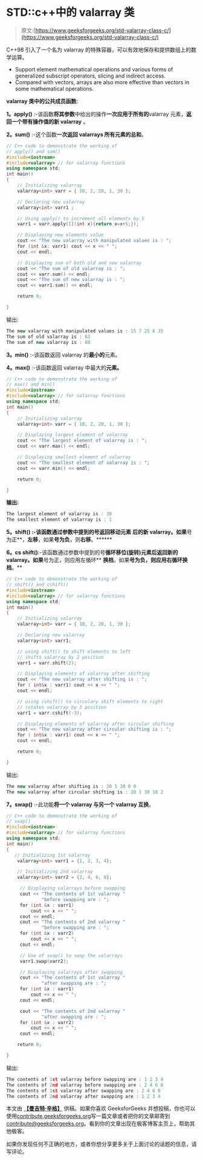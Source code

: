 # STD::c++中的 valarray 类

> 原文:[https://www.geeksforgeeks.org/std-valarray-class-c/](https://www.geeksforgeeks.org/std-valarray-class-c/)

C++98 引入了一个名为 valarray 的特殊容器，可以有效地保存和提供数组上的数学运算。

*   Support element mathematical operations and various forms of generalized subscript operators, slicing and indirect access.
*   Compared with vectors, arrays are also more effective than vectors in some mathematical operations.

**valarray 类中的公共成员函数:**

**1。apply()** :-该函数**将其参数**中给出的操作**一次应用于所有的**valarray 元素，**返回一个带有操作值的新 valarray** 。

**2。sum()** :-这个函数**一次返回 valarrays 所有元素的总和**。

```cpp
// C++ code to demonstrate the working of 
// apply() and sum()
#include<iostream>
#include<valarray> // for valarray functions
using namespace std;
int main()
{
    // Initializing valarray
    valarray<int> varr = { 10, 2, 20, 1, 30 };

    // Declaring new valarray
    valarray<int> varr1 ;

    // Using apply() to increment all elements by 5
    varr1 = varr.apply([](int x){return x=x+5;});

    // Displaying new elements value
    cout << "The new valarray with manipulated values is : ";
    for (int &x: varr1) cout << x << " ";
    cout << endl;

    // Displaying sum of both old and new valarray
    cout << "The sum of old valarray is : ";
    cout << varr.sum() << endl;
    cout << "The sum of new valarray is : ";
    cout << varr1.sum() << endl;

    return 0;

}
```

输出:

```cpp
The new valarray with manipulated values is : 15 7 25 6 35 
The sum of old valarray is : 63
The sum of new valarray is : 88

```

**3。min()** :-该函数返回 valarray 的**最小的**元素。

**4。max()** :-该函数返回 valarray 中最大的**元素。**

```cpp
// C++ code to demonstrate the working of 
// max() and min()
#include<iostream>
#include<valarray> // for valarray functions
using namespace std;
int main()
{
    // Initializing valarray
    valarray<int> varr = { 10, 2, 20, 1, 30 };

    // Displaying largest element of valarray
    cout << "The largest element of valarray is : ";
    cout << varr.max() << endl;

    // Displaying smallest element of valarray
    cout << "The smallest element of valarray is : ";
    cout << varr.min() << endl;

    return 0;

}
```

**输出:**

```cpp
The largest element of valarray is : 30
The smallest element of valarray is : 1 
```

****5。shift()** :-该函数通过参数中提到的号**返回**移动元素** **后的新 valarray。如果**号为正**，**左移**，如果**号为负**，则**右移**。******

**6。cs shift()**:-该函数通过参数中提到的号**循环移位(旋转)**元素**后返回新的 valarray。如果**号为正，则应用左循环** **换档**，如果**号为负，则应用右循环换档**。**

```cpp
// C++ code to demonstrate the working of 
// shift() and cshift()
#include<iostream>
#include<valarray> // for valarray functions
using namespace std;
int main()
{
    // Initializing valarray
    valarray<int> varr = { 10, 2, 20, 1, 30 };

    // Declaring new valarray
    valarray<int> varr1;

    // using shift() to shift elements to left
    // shifts valarray by 2 position
    varr1 = varr.shift(2);

    // Displaying elements of valarray after shifting
    cout << "The new valarray after shifting is : ";
    for ( int&x : varr1) cout << x << " ";
    cout << endl;

    // using cshift() to circulary shift elements to right
    // rotates valarray by 3 position
    varr1 = varr.cshift(-3);

    // Displaying elements of valarray after circular shifting
    cout << "The new valarray after circular shifting is : ";
    for ( int&x : varr1) cout << x << " ";
    cout << endl;

    return 0;

}
```

输出:

```cpp
The new valarray after shifting is : 20 1 30 0 0 
The new valarray after circular shifting is : 20 1 30 10 2 

```

**7。swap()** :-此功能**将一个 valarray 与另一个 valarray 互换**。

```cpp
// C++ code to demonstrate the working of 
// swap()
#include<iostream>
#include<valarray> // for valarray functions
using namespace std;
int main()
{
   // Initializing 1st valarray
    valarray<int> varr1 = {1, 2, 3, 4};

    // Initializing 2nd valarray
    valarray<int> varr2 = {2, 4, 6, 8};

     // Displaying valarrays before swapping
     cout << "The contents of 1st valarray "
             "before swapping are : ";
     for (int &x : varr1)
         cout << x << " ";
     cout << endl;
     cout << "The contents of 2nd valarray "
             "before swapping are : ";
     for (int &x : varr2)
         cout << x << " ";
     cout << endl;

     // Use of swap() to swap the valarrays
     varr1.swap(varr2);

     // Displaying valarrays after swapping
     cout << "The contents of 1st valarray "
             "after swapping are : ";
     for (int &x : varr1)
         cout << x << " ";
     cout << endl;

     cout << "The contents of 2nd valarray "
             "after swapping are : ";
     for (int &x : varr2)
         cout << x << " ";
     cout << endl;

    return 0;

}
```

输出:

```cpp
The contents of 1st valarray before swapping are : 1 2 3 4 
The contents of 2nd valarray before swapping are : 2 4 6 8 
The contents of 1st valarray after swapping are : 2 4 6 8 
The contents of 2nd valarray after swapping are : 1 2 3 4 

```

本文由 **[【曼吉特·辛格】](https://auth.geeksforgeeks.org/profile.php?user=manjeet_04&list=practice)** 供稿。如果你喜欢 GeeksforGeeks 并想投稿，你也可以使用[contribute.geeksforgeeks.org](http://www.contribute.geeksforgeeks.org)写一篇文章或者把你的文章邮寄到 contribute@geeksforgeeks.org。看到你的文章出现在极客博客主页上，帮助其他极客。

如果你发现任何不正确的地方，或者你想分享更多关于上面讨论的话题的信息，请写评论。